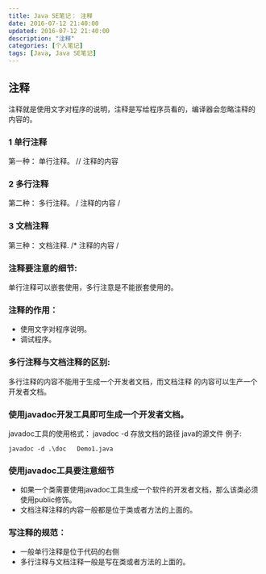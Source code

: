 ```yaml
---
title: Java SE笔记： 注释
date: 2016-07-12 21:40:00
updated: 2016-07-12 21:40:00
description: "注释"
categories: [个人笔记]
tags: [Java, Java SE笔记]
---
```


## 注释
注释就是使用文字对程序的说明，注释是写给程序员看的，编译器会忽略注释的 内容的。

### 1 单行注释
第一种： 单行注释。 // 注释的内容

### 2 多行注释
第二种： 多行注释。 / 注释的内容 /

### 3 文档注释
第三种： 文档注释. /* 注释的内容 /

### 注释要注意的细节:
单行注释可以嵌套使用，多行注意是不能嵌套使用的。

### 注释的作用：
- 使用文字对程序说明。
- 调试程序。

### 多行注释与文档注释的区别:
多行注释的内容不能用于生成一个开发者文档，而文档注释 的内容可以生产一个开发者文档。

### 使用javadoc开发工具即可生成一个开发者文档。
javadoc工具的使用格式：
javadoc -d 存放文档的路径   java的源文件
例子:
```
javadoc -d .\doc   Demo1.java
```
### 使用javadoc工具要注意细节
- 如果一个类需要使用javadoc工具生成一个软件的开发者文档，那么该类必须使用public修饰。
- 文档注释注释的内容一般都是位于类或者方法的上面的。
### 写注释的规范：
- 一般单行注释是位于代码的右侧
- 多行注释与文档注释一般是写在类或者方法的上面的。